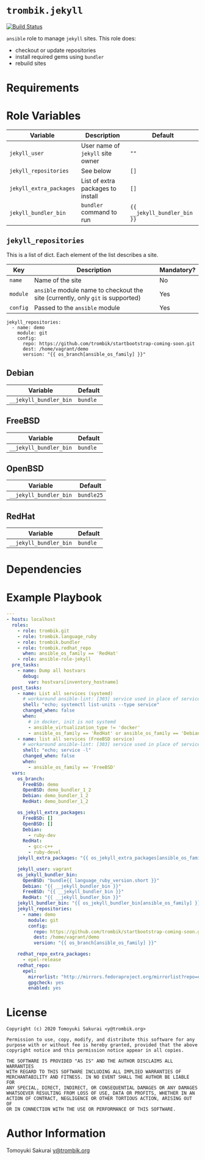 # `trombik.jekyll`

[![Build Status](https://travis-ci.com/trombik/trombik.jekyll.svg?branch=master)](https://travis-ci.com/trombik/trombik.jekyll)

`ansible` role to manage `jekyll` sites. This role does:

* checkout or update repositories
* install required gems using `bundler`
* rebuild sites

# Requirements

# Role Variables

| Variable | Description | Default |
|----------|-------------|---------|
| `jekyll_user` | User name of `jekyll` site owner | `""` |
| `jekyll_repositories` | See below | `[]` |
| `jekyll_extra_packages` | List of extra packages to install | `[]` |
| `jekyll_bundler_bin` | `bundler` command to run | `{{ __jekyll_bundler_bin }}` |

## `jekyll_repositories`

This is a list of dict. Each element of the list describes a site.

| Key | Description | Mandatory? |
|-----|-------------|------------|
| `name` | Name of the site | No |
| `module` | `ansible` module name to checkout the site (currently, only `git` is supported) | Yes |
| `config` | Passed to  the `ansible` module | Yes |

```
jekyll_repositories:
  - name: demo
    module: git
    config:
      repo: https://github.com/trombik/startbootstrap-coming-soon.git
      dest: /home/vagrant/demo
      version: "{{ os_branch[ansible_os_family] }}"
```

## Debian

| Variable | Default |
|----------|---------|
| `__jekyll_bundler_bin` | `bundle` |

## FreeBSD

| Variable | Default |
|----------|---------|
| `__jekyll_bundler_bin` | `bundle` |

## OpenBSD

| Variable | Default |
|----------|---------|
| `__jekyll_bundler_bin` | `bundle25` |

## RedHat

| Variable | Default |
|----------|---------|
| `__jekyll_bundler_bin` | `bundle` |

# Dependencies

# Example Playbook

```yaml
---
- hosts: localhost
  roles:
    - role: trombik.git
    - role: trombik.language_ruby
    - role: trombik.bundler
    - role: trombik.redhat_repo
      when: ansible_os_family == 'RedHat'
    - role: ansible-role-jekyll
  pre_tasks:
    - name: Dump all hostvars
      debug:
        var: hostvars[inventory_hostname]
  post_tasks:
    - name: List all services (systemd)
      # workaround ansible-lint: [303] service used in place of service module
      shell: "echo; systemctl list-units --type service"
      changed_when: false
      when:
        # in docker, init is not systemd
        - ansible_virtualization_type != 'docker'
        - ansible_os_family == 'RedHat' or ansible_os_family == 'Debian'
    - name: list all services (FreeBSD service)
      # workaround ansible-lint: [303] service used in place of service module
      shell: "echo; service -l"
      changed_when: false
      when:
        - ansible_os_family == 'FreeBSD'
  vars:
    os_branch:
      FreeBSD: demo
      OpenBSD: demo_bundler_1_2
      Debian: demo_bundler_1_2
      RedHat: demo_bundler_1_2

    os_jekyll_extra_packages:
      FreeBSD: []
      OpenBSD: []
      Debian:
        - ruby-dev
      RedHat:
        - gcc-c++
        - ruby-devel
    jekyll_extra_packages: "{{ os_jekyll_extra_packages[ansible_os_family] }}"

    jekyll_user: vagrant
    os_jekyll_bundler_bin:
      OpenBSD: "bundle{{ language_ruby_version.short }}"
      Debian: "{{ __jekyll_bundler_bin }}"
      FreeBSD: "{{ __jekyll_bundler_bin }}"
      RedHat: "{{ __jekyll_bundler_bin }}"
    jekyll_bundler_bin: "{{ os_jekyll_bundler_bin[ansible_os_family] }}"
    jekyll_repositories:
      - name: demo
        module: git
        config:
          repo: https://github.com/trombik/startbootstrap-coming-soon.git
          dest: /home/vagrant/demo
          version: "{{ os_branch[ansible_os_family] }}"

    redhat_repo_extra_packages:
      - epel-release
    redhat_repo:
      epel:
        mirrorlist: "http://mirrors.fedoraproject.org/mirrorlist?repo=epel-{{ ansible_distribution_major_version }}&arch={{ ansible_architecture }}"
        gpgcheck: yes
        enabled: yes
```

# License

```
Copyright (c) 2020 Tomoyuki Sakurai <y@trombik.org>

Permission to use, copy, modify, and distribute this software for any
purpose with or without fee is hereby granted, provided that the above
copyright notice and this permission notice appear in all copies.

THE SOFTWARE IS PROVIDED "AS IS" AND THE AUTHOR DISCLAIMS ALL WARRANTIES
WITH REGARD TO THIS SOFTWARE INCLUDING ALL IMPLIED WARRANTIES OF
MERCHANTABILITY AND FITNESS. IN NO EVENT SHALL THE AUTHOR BE LIABLE FOR
ANY SPECIAL, DIRECT, INDIRECT, OR CONSEQUENTIAL DAMAGES OR ANY DAMAGES
WHATSOEVER RESULTING FROM LOSS OF USE, DATA OR PROFITS, WHETHER IN AN
ACTION OF CONTRACT, NEGLIGENCE OR OTHER TORTIOUS ACTION, ARISING OUT OF
OR IN CONNECTION WITH THE USE OR PERFORMANCE OF THIS SOFTWARE.
```

# Author Information

Tomoyuki Sakurai <y@trombik.org>
